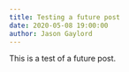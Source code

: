 ```yaml
---
title: Testing a future post
date: 2020-05-08 19:00:00
author: Jason Gaylord
---
```


This is a test of a future post.